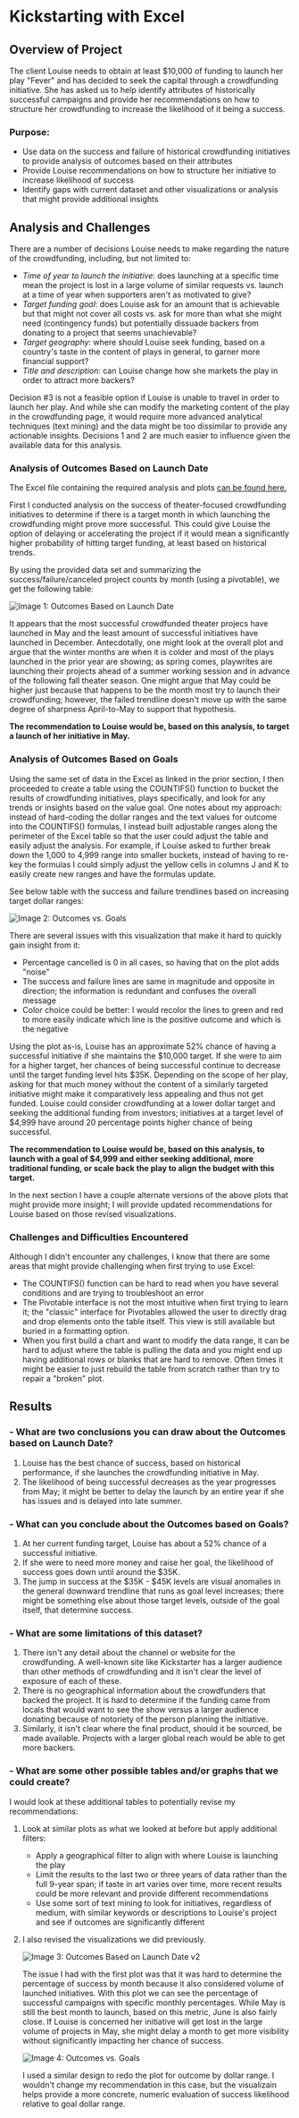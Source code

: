 # Kickstarting with Excel

## Overview of Project
The client Louise needs to obtain at least $10,000 of funding to launch her play "Fever" and has decided to seek the capital through a crowdfunding initiative.  She has asked us to help identify attributes of historically successful campaigns and provide her recommendations on how to structure her crowdfunding to increase the likelihood of it being a success.

### Purpose:
- Use data on the success and failure of historical crowdfunding initiatives to provide analysis of outcomes based on their attributes
- Provide Louise recommendations on how to structure her initiative to increase likelihood of success
- Identify gaps with current dataset and other visualizations or analysis that might provide additional insights

## Analysis and Challenges
There are a number of decisions Louise needs to make regarding the nature of the crowdfunding, including, but not limited to:
- *Time of year to launch the initiative*: does launching at a specific time mean the project is lost in a large volume of similar requests vs. launch at a time of year when supporters aren't as motivated to give?
- *Target funding goal*: does Louise ask for an amount that is achievable but that might not cover all costs vs. ask for more than what she might need (contingency funds) but potentially dissuade backers from donating to a project that seems unachievable?
- *Target geography*: where should Louise seek funding, based on a country's taste in the content of plays in general, to garner more financial support?
- *Title and description*: can Louise change how she markets the play in order to attract more backers?

Decision #3 is not a feasible option if Louise is unable to travel in order to launch her play.  And while she can modify the marketing content of the play in the crowdfunding page, it would require more advanced analytical techniques (text mining) and the data might be too dissimilar to provide any actionable insights.  Decisions 1 and 2 are much easier to influence given the available data for this analysis.

### Analysis of Outcomes Based on Launch Date
The Excel file containing the required analysis and plots [can be found here.](https://github.com/ctc43f/kickstarter-analysis/blob/main/Kickstarter_Challenge.xlsx)

First I conducted analysis on the success of theater-focused crowdfunding initiatives to determine if there is a target month in which launching the crowdfunding might prove more successful.  This could give Louise the option of delaying or accelerating the project if it would mean a significantly higher probability of hitting target funding, at least based on historical trends.

By using the provided data set and summarizing the success/failure/canceled project counts by month (using a pivotable), we get the following table:

![Image 1: Outcomes Based on Launch Date](/resources/Theater_Outcomes_vs_Launch.png)

It appears that the most successful crowdfunded theater projecs have launched in May and the least amount of successful initiatives have launched in December.  Antecdotally, one might look at the overall plot and argue that the winter months are when it is colder and most of the plays launched in the prior year are showing; as spring comes, playwrites are launching their projects ahead of a summer working session and in advance of the following fall theater season.  One might argue that May could be higher just because that happens to be the month most try to launch their crowdfunding; however, the failed trendline doesn't move up with the same degree of sharpness April-to-May to support that hypothesis.

**The recommendation to Louise would be, based on this analysis, to target a launch of her initiative in May.**

### Analysis of Outcomes Based on Goals
Using the same set of data in the Excel as linked in the prior section, I then proceeded to create a table using the COUNTIFS() function to bucket the results of crowdfunding initiatives, plays specifically, and look for any trends or insights based on the value goal. One notes about my approach: instead of hard-coding the dollar ranges and the text values for outcome into the COUNTIFS() formulas, I instead built adjustable ranges along the perimeter of the Excel table so that the user could adjust the table and easily adjust the analysis.  For example, if Louise asked to further break down the 1,000 to 4,999 range into smaller buckets, instead of having to re-key the formulas I could simply adjust the yellow cells in columns J and K to easily create new ranges and have the formulas update.

See below table with the success and failure trendlines based on increasing target dollar ranges:

![Image 2: Outcomes vs. Goals](/resources/Outcomes_vs_Goals.png)

There are several issues with this visualization that make it hard to quickly gain insight from it:
- Percentage cancelled is 0 in all cases, so having that on the plot adds "noise"
- The success and failure lines are same in magnitude and opposite in direction; the information is redundant and confuses the overall message
- Color choice could be better: I would recolor the lines to green and red to more easily indicate which line is the positive outcome and which is the negative

Using the plot as-is, Louise has an approximate 52% chance of having a successful initiative if she maintains the $10,000 target.  If she were to aim for a higher target, her chances of being successful continue to decrease until the target funding level hits $35K.  Depending on the scope of her play, asking for that much money without the content of a similarly targeted initiative might make it comparatively less appealing and thus not get funded.  Louise could consider crowdfunding at a lower dollar target and seeking the additional funding from investors; initiatives at a target level of $4,999 have around 20 percentage points higher chance of being successful.

**The recommendation to Louise would be, based on this analysis, to launch with a goal of $4,999 and either seeking additional, more traditional funding, or scale back the play to align the budget with this target.**

In the next section I have a couple alternate versions of the above plots that might provide more insight; I will provide updated recommendations for Louise based on those revised visualizations.

### Challenges and Difficulties Encountered
Although I didn't encounter any challenges, I know that there are some areas that might provide challenging when first trying to use Excel:
- The COUNTIFS() function can be hard to read when you have several conditions and are trying to troubleshoot an error
- The Pivotable interface is not the most intuitive when first trying to learn it; the "classic" interface for Pivotables allowed the user to directly drag and drop elements onto the table itself.  This view is still available but buried in a formatting option.
- When you first build a chart and want to modify the data range, it can be hard to adjust where the table is pulling the data and you might end up having additional rows or blanks that are hard to remove.  Often times it might be easier to just rebuild the table from scratch rather than try to repair a "broken" plot.

## Results

### - What are two conclusions you can draw about the Outcomes based on Launch Date?
1. Louise has the best chance of success, based on historical performance, if she launches the crowdfunding initiative in May.
2. The likelihood of being successful decreases as the year progresses from May; it might be better to delay the launch by an entire year if she has issues and is delayed into late summer.

### - What can you conclude about the Outcomes based on Goals?
1. At her current funding target, Louise has about a 52% chance of a successful initiative.
2. If she were to need more money and raise her goal, the likelihood of success goes down until around the $35K.
3. The jump in success at the $35K - $45K levels are visual anomalies in the general downward trendline that runs as goal level increases; there might be something else about those target levels, outside of the goal itself, that determine success.

### - What are some limitations of this dataset?
1. There isn't any detail about the channel or website for the crowdfunding.  A well-known site like Kickstarter has a larger audience than other methods of crowdfunding and it isn't clear the level of exposure of each of these.  
2. There is no geographical information about the crowdfunders that backed the project.  It is hard to determine if the funding came from locals that would want to see the show versus a larger audience donating because of notoriety of the person planning the initiative.
3. Similarly, it isn't clear where the final product, should it be sourced, be made available.  Projects with a larger global reach would be able to get more backers.

### - What are some other possible tables and/or graphs that we could create?
I would look at these additional tables to potentially revise my recommendations:
1. Look at similar plots as what we looked at before but apply additional filters:
   - Apply a geographical filter to align with where Louise is launching the play
   - Limit the results to the last two or three years of data rather than the full 9-year span; if taste in art varies over time, more recent results could be more relevant and provide different recommendations
   - Use some sort of text mining to look for initiatives, regardless of medium, with similar keywords or descriptions to Louise's project and see if outcomes are significantly different
2. I also revised the visualizations we did previously.

   ![Image 3: Outcomes Based on Launch Date v2](/resources/Theater_Outcomes_vs_Launch_v2.png)
   
   The issue I had with the first plot was that it was hard to determine the percentage of success by month because it also considered volume of launched initiatives.  With this plot we can see the percentage of successful campaigns with specific monthly percentages.  While May is still the best month to launch, based on this metric, June is also fairly close.  If Louise is concerned her initiative will get lost in the large volume of projects in May, she might delay a month to get more visibility without significantly impacting her chance of success.
   
   ![Image 4: Outcomes vs. Goals](/resources/Outcomes_vs_Goals_v2.png)
   
   I used a similar design to redo the plot for outcome by dollar range.  I wouldn't change my recommendation in this case, but the visualizain helps provide a more concrete, numeric evaluation of success likelihood relative to goal dollar range.
